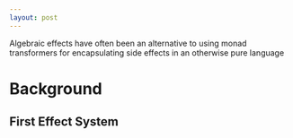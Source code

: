 ```yaml
---
layout: post
---
```


Algebraic effects have often been an alternative to
using monad transformers for encapsulating side effects
in an otherwise pure language

# Background
## First Effect System

